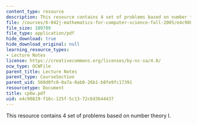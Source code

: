 ```yaml
---
content_type: resource
description: This resource contains 4 set of problems based on number theory I.
file: /courses/6-042j-mathematics-for-computer-science-fall-2005/e4c90829f16c125f5c1372c6d3b44437_cp6w.pdf
file_size: 109789
file_type: application/pdf
hide_download: true
hide_download_original: null
learning_resource_types:
- Lecture Notes
license: https://creativecommons.org/licenses/by-nc-sa/4.0/
ocw_type: OCWFile
parent_title: Lecture Notes
parent_type: CourseSection
parent_uid: 560d0fc0-0a7a-0ab0-26b1-b8fe9fc17391
resourcetype: Document
title: cp6w.pdf
uid: e4c90829-f16c-125f-5c13-72c6d3b44437
---
```

This resource contains 4 set of problems based on number theory I.